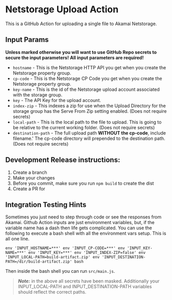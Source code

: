 # Netstorage Upload Action
This is a GitHub Action for uploading a single file to Akamai Netstorage.

## Input Params
**Unless marked otherwise you will want to use GitHub Repo secrets to secure the input parameters!**
**All input parameters are required!**

* `hostname` - This is the Netstorage HTTP API you get when you create the Netstorage property group.
* `cp-code` - This is the Netstorage CP Code you get when you create the Netstorage property group.
* `key-name` - This is the id of the Netstorage upload account associated with the storage group.
* `key` - The API Key for the upload account.
* `index-zip` - This indexes a zip for use when the Upload Directory for the storage group has the Serve From Zip setting enabled. (Does not require secrets)
* `local-path` - This is the local path to the file to upload. This is going to be relative to the current working folder. (Does not require secrets)
* `destination-path` - The full upload path **WITHOUT the cp-code**, include filename.' The cp-code directory will prepended to the destination path. (Does not require secrets)

## Development Release instructions:
1. Create a branch
2. Make your changes
3. Before you commit, make sure you run `npm build` to create the dist
3. Create a PR for

## Integration Testing Hints
Sometimes you just need to step through code or see the responses from Akamai. Github Action inputs are just environment variables, but, if the variable name has a dash then life gets complicated. You can use the following to execute a bash shell with all the environment vars setup. This is all one line.

```
env 'INPUT_HOSTNAME=***' env 'INPUT_CP-CODE=***' env 'INPUT_KEY-NAME=***' env 'INPUT_KEY=***' env 'INPUT_INDEX-ZIP=false' env 'INPUT_LOCAL-PATH=build-artifact.zip' env 'INPUT_DESTINATION-PATH=/dir/build-artifact.zip' bash
```

Then inside the bash shell you can run `src/main.js`.

>**_Note:_** in the above all secrets have been masked. Additionally your INPUT_LOCAL-PATH and INPUT_DESTINATION-PATH variables should reflect the correct paths.

